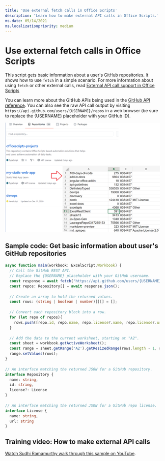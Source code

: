 ```yaml
---
title: 'Use external fetch calls in Office Scripts'
description: 'Learn how to make external API calls in Office Scripts.'
ms.date: 05/14/2021
ms.localizationpriority: medium
---
```


# Use external fetch calls in Office Scripts

This script gets basic information about a user's GitHub repositories. It shows how to use `fetch` in a simple scenario. For more information about using `fetch` or other external calls, read [External API call support in Office Scripts](../../develop/external-calls.md)

You can learn more about the GItHub APIs being used in the [GitHub API reference](https://docs.github.com/rest/reference/repos#list-repositories-for-a-user). You can also see the raw API call output by visiting `https://api.github.com/users/{USERNAME}/repos` in a web browser (be sure to replace the {USERNAME} placeholder with your GitHub ID).

![Get repositories info example](../../images/git.png)

## Sample code: Get basic information about user's GitHub repositories

```TypeScript
async function main(workbook: ExcelScript.Workbook) {
  // Call the GitHub REST API.
  // Replace the {USERNAME} placeholder with your GitHub username.
  const response = await fetch('https://api.github.com/users/{USERNAME}/repos');
  const repos: Repository[] = await response.json();
  
  // Create an array to hold the returned values.
  const rows: (string | boolean | number)[][] = [];

  // Convert each repository block into a row.
  for (let repo of repos){ 
    rows.push([repo.id, repo.name, repo.license?.name, repo.license?.url])
  }

  // Add the data to the current worksheet, starting at "A2".
  const sheet = workbook.getActiveWorksheet();
  const range = sheet.getRange('A2').getResizedRange(rows.length - 1, rows[0].length - 1);
  range.setValues(rows);
}

// An interface matching the returned JSON for a GitHub repository.
interface Repository {
  name: string,
  id: string,
  license?: License 
}

// An interface matching the returned JSON for a GitHub repo license.
interface License {
  name: string,
  url: string
}
```

## Training video: How to make external API calls

[Watch Sudhi Ramamurthy walk through this sample on YouTube](https://youtu.be/fulP29J418E).
